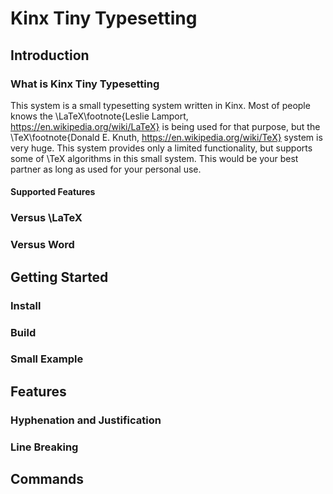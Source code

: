 # Kinx Tiny Typesetting

<param style="BookA4"/>
<param titleSize="42.8"/>
<param subtitleSize="14.4"/>
<param subtitle="Small and Easy, but Beautiful Design For You"/>
<param author="Kray-G, Mr.Diamond Global Blue Publisher"/>
<param date="September 18, 2020"/>

## Introduction

### What is Kinx Tiny Typesetting

This system is a small typesetting system written in Kinx.
Most of people knows the \\LaTeX\\footnote{Leslie Lamport, https://en.wikipedia.org/wiki/LaTeX} is being used for that purpose,
but the \\TeX\\footnote{Donald E. Knuth, https://en.wikipedia.org/wiki/TeX} system is very huge.
This system provides only a limited functionality,
but supports some of \\TeX algorithms in this small system.
This would be your best partner as long as used for your personal use.

#### Supported Features

### Versus \\LaTeX

### Versus Word

## Getting Started

### Install

### Build

### Small Example

## Features

### Hyphenation and Justification

### Line Breaking

## Commands
